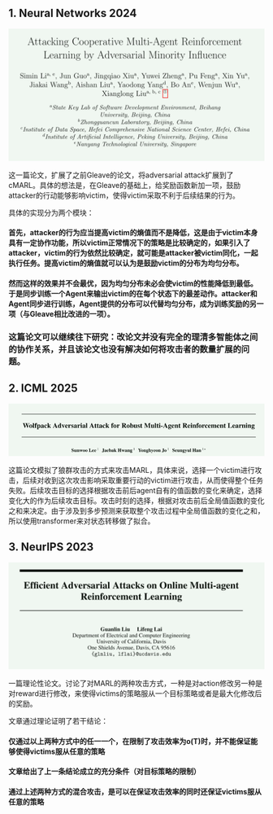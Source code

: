 ## 1. Neural Networks 2024
![alt text](image.png)

这一篇论文，扩展了之前Gleave的论文，将adversarial attack扩展到了cMARL。具体的想法是，在Gleave的基础上，给奖励函数新加一项，鼓励attacker的行动能够影响victim，使得victim采取不利于后续结果的行为。

具体的实现分为两个模块：

#### 首先，attacker的行为应当提高victim的熵值而不是降低，这是由于victim本身具有一定协作功能，所以victim正常情况下的策略是比较确定的，如果引入了attacker，victim的行为依然比较确定，就可能是attacker被victim同化，一起执行任务。提高victim的熵值就可以认为是鼓励victim的分布为均匀分布。

#### 然而这样的效果并不会最优，因为均匀分布未必会使victim的性能降低到最低。于是同步训练一个Agent来输出victim的在每个状态下的最差动作。attacker和Agent同步进行训练，Agent提供的分布可以代替均匀分布，成为训练奖励的另一项（与Gleave相比改进的一项）。

### 这篇论文可以继续往下研究：改论文并没有完全的理清多智能体之间的协作关系，并且该论文也没有解决如何将攻击者的数量扩展的问题。

## 2. ICML 2025
![alt text](image-1.png)

这篇论文模拟了狼群攻击的方式来攻击MARL，具体来说，选择一个victim进行攻击，后续对收到这次攻击影响采取重要行动的victim进行攻击，从而使得整个任务失败。后续攻击目标的选择根据攻击前后agent自有的值函数的变化来确定，选择变化大的作为后续攻击目标。攻击时刻的选择，根据对攻击前后全局值函数的变化之和来决定。由于涉及到多步预测来获取整个攻击过程中全局值函数的变化之和，所以使用transformer来对状态转移做了拟合。

## 3. NeurIPS 2023
![alt text](image-2.png)

一篇理论性论文。讨论了对MARL的两种攻击方式，一种是对action修改另一种是对reward进行修改，来使得victims的策略服从一个目标策略或者是最大化修改后的奖励。

文章通过理论证明了若干结论：

#### 仅通过以上两种方式中的任一一个，在限制了攻击效率为o(T)时，并不能保证能够使得victims服从任意的策略

#### 文章给出了上一条结论成立的充分条件（对目标策略的限制）

#### 通过上述两种方式的混合攻击，是可以在保证攻击效率的同时还保证victims服从任意的策略
